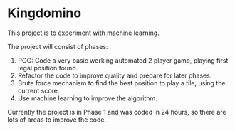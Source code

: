 # Kingdomino

This project is to experiment with machine learning.

The project will consist of phases:

1. POC: Code a very basic working automated 2 player game, playing first legal position found.
2. Refactor the code to improve quality and prepare for later phases.
3. Brute force mechanism to find the best position to play a tile, using the current score.
4. Use machine learning to improve the algorithm.

Currently the project is in Phase 1 and was coded in 24 hours, so there are lots of areas to improve the code.

